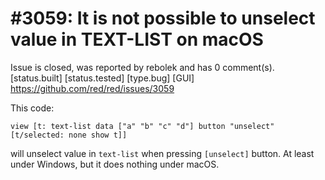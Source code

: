 
#3059: It is not possible to unselect value in TEXT-LIST on macOS
================================================================================
Issue is closed, was reported by rebolek and has 0 comment(s).
[status.built] [status.tested] [type.bug] [GUI]
<https://github.com/red/red/issues/3059>

This code:
```
view [t: text-list data ["a" "b" "c" "d"] button "unselect" [t/selected: none show t]]
```
will unselect value in `text-list` when pressing `[unselect]` button. At least under Windows, but it does nothing under macOS.


